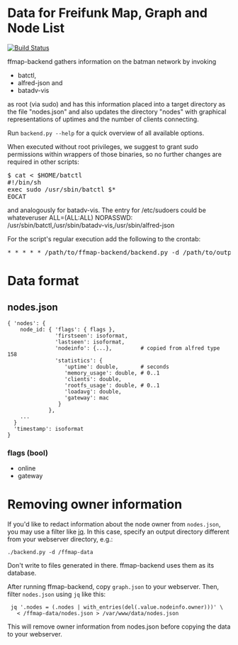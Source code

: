 # Data for Freifunk Map, Graph and Node List

[![Build Status](https://travis-ci.org/ffnord/ffmap-backend.svg?branch=master)](https://travis-ci.org/ffnord/ffmap-backend)

ffmap-backend gathers information on the batman network by invoking 

 * batctl,
 * alfred-json and
 * batadv-vis

as root (via sudo) and has this information placed into a target directory
as the file "nodes.json" and also updates the directory "nodes" with graphical
representations of uptimes and the number of clients connecting.

Run `backend.py --help` for a quick overview of all available options.

When executed without root privileges, we suggest to grant sudo permissions
within wrappers of those binaries, so no further changes are required in other
scripts:

<pre>
$ cat <<EOCAT > $HOME/batctl
#!/bin/sh
exec sudo /usr/sbin/batctl $*
EOCAT
</pre>

and analogously for batadv-vis. The entry for /etc/sudoers could be
whateveruser   ALL=(ALL:ALL) NOPASSWD: /usr/sbin/batctl,/usr/sbin/batadv-vis,/usr/sbin/alfred-json

For the script's regular execution add the following to the crontab:
<pre>
* * * * * /path/to/ffmap-backend/backend.py -d /path/to/output -a /path/to/aliases.json --vpn ae:7f:58:7d:6c:2a --vpn d2:d0:93:63:f7:da
</pre>

# Data format

## nodes.json

    { 'nodes': {
        node_id: { 'flags': { flags },
                   'firstseen': isoformat,
                   'lastseen': isoformat,
                   'nodeinfo': {...},         # copied from alfred type 158
                   'statistics': {
                      'uptime': double,       # seconds
                      'memory_usage': double, # 0..1
                      'clients': double,
                      'rootfs_usage': double, # 0..1
                      'loadavg': double,
                      'gateway': mac
                    }
                 },
        ...
      }
      'timestamp': isoformat
    }

### flags (bool)

- online
- gateway

# Removing owner information

If you'd like to redact information about the node owner from `nodes.json`,
you may use a filter like [jq]. In this case, specify an output directory
different from your webserver directory, e.g.:

    ./backend.py -d /ffmap-data

Don't write to files generated in there. ffmap-backend uses them as its
database.

After running ffmap-backend, copy `graph.json` to your webserver. Then,
filter `nodes.json` using `jq` like this:

     jq '.nodes = (.nodes | with_entries(del(.value.nodeinfo.owner)))' \
       < /ffmap-data/nodes.json > /var/www/data/nodes.json

This will remove owner information from nodes.json before copying the data
to your webserver.

[jq]: https://stedolan.github.io/jq/
